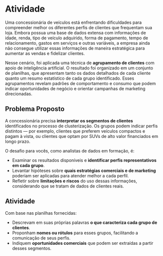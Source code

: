 # Atividade

Uma concessionária de veículos está enfrentando dificuldades para compreender melhor os diferentes perfis de clientes que frequentam sua loja. Embora possua uma base de dados extensa com informações de idade, renda, tipo de veículo adquirido, forma de pagamento, tempo de relacionamento, gastos em serviços e outras variáveis, a empresa ainda não consegue utilizar essas informações de maneira estratégica para aumentar as vendas e fidelizar clientes.

Nesse cenário, foi aplicada uma técnica de **agrupamento de clientes** com apoio de inteligência artificial. O resultado foi organizado em um conjunto de planilhas, que apresentam tanto os dados detalhados de cada cliente quanto um resumo estatístico de cada grupo identificado. Esses agrupamentos revelam padrões de comportamento e consumo que podem indicar oportunidades de negócio e orientar campanhas de marketing direcionadas.



## Problema Proposto

A concessionária precisa **interpretar os segmentos de clientes** identificados no processo de clusterização. Os grupos podem indicar perfis distintos — por exemplo, clientes que preferem veículos compactos e pagam à vista, ou clientes que optam por SUVs de alto valor financiados em longo prazo.

O desafio para vocês, como analistas de dados em formação, é:

* Examinar os resultados disponíveis e **identificar perfis representativos em cada grupo**.
* Levantar hipóteses sobre **quais estratégias comerciais e de marketing** poderiam ser aplicadas para atender melhor a cada perfil.
* Refletir sobre **limitações e riscos** do uso dessas informações, considerando que se tratam de dados de clientes reais.



## Atividade

Com base nas planilhas fornecidas:

* Descrevam em suas próprias palavras **o que caracteriza cada grupo de clientes**.
* Proponham **nomes ou rótulos** para esses grupos, facilitando a comunicação de seus perfis.
* Indiquem **oportunidades comerciais** que podem ser extraídas a partir desses segmentos.

